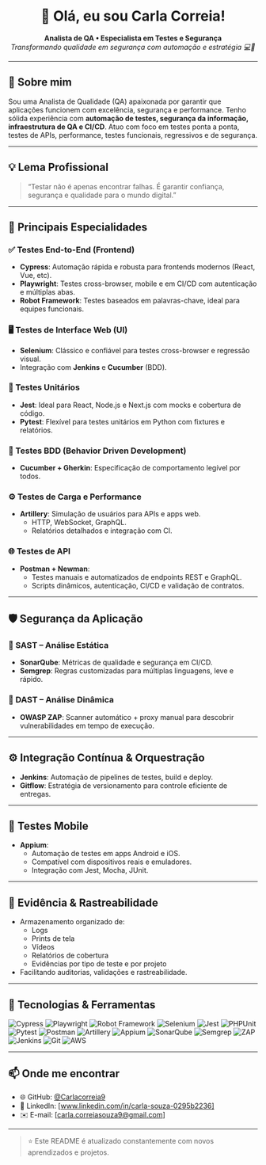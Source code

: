 <h1 align="center">👋 Olá, eu sou Carla Correia!</h1>
<p align="center">
  <strong>Analista de QA • Especialista em Testes e Segurança</strong><br>
  <em>Transformando qualidade em segurança com automação e estratégia 💻🔐</em>
</p>

---

## 🚀 Sobre mim

Sou uma Analista de Qualidade (QA) apaixonada por garantir que aplicações funcionem com excelência, segurança e performance. Tenho sólida experiência com **automação de testes, segurança da informação, infraestrutura de QA e CI/CD**. Atuo com foco em testes ponta a ponta, testes de APIs, performance, testes funcionais, regressivos e de segurança.

---

## 💡 Lema Profissional

> “Testar não é apenas encontrar falhas. É garantir confiança, segurança e qualidade para o mundo digital.”

---

## 🧪 Principais Especialidades

### ✅ Testes End-to-End (Frontend)

- **Cypress**: Automação rápida e robusta para frontends modernos (React, Vue, etc).
- **Playwright**: Testes cross-browser, mobile e em CI/CD com autenticação e múltiplas abas.
- **Robot Framework**: Testes baseados em palavras-chave, ideal para equipes funcionais.

### 🖥️ Testes de Interface Web (UI)

- **Selenium**: Clássico e confiável para testes cross-browser e regressão visual.
- Integração com **Jenkins** e **Cucumber** (BDD).

### 🔎 Testes Unitários

- **Jest**: Ideal para React, Node.js e Next.js com mocks e cobertura de código.
- **Pytest**: Flexível para testes unitários em Python com fixtures e relatórios.

### 🧠 Testes BDD (Behavior Driven Development)

- **Cucumber + Gherkin**: Especificação de comportamento legível por todos.

### ⚙️ Testes de Carga e Performance

- **Artillery**: Simulação de usuários para APIs e apps web.
  - HTTP, WebSocket, GraphQL.
  - Relatórios detalhados e integração com CI.

### 🌐 Testes de API

- **Postman + Newman**:
  - Testes manuais e automatizados de endpoints REST e GraphQL.
  - Scripts dinâmicos, autenticação, CI/CD e validação de contratos.

---

## 🛡️ Segurança da Aplicação

### 🔐 SAST – Análise Estática

- **SonarQube**: Métricas de qualidade e segurança em CI/CD.
- **Semgrep**: Regras customizadas para múltiplas linguagens, leve e rápido.

### 🧨 DAST – Análise Dinâmica

- **OWASP ZAP**: Scanner automático + proxy manual para descobrir vulnerabilidades em tempo de execução.

---

## ⚙️ Integração Contínua & Orquestração

- **Jenkins**: Automação de pipelines de testes, build e deploy.
- **Gitflow**: Estratégia de versionamento para controle eficiente de entregas.

---

## 📱 Testes Mobile

- **Appium**:
  - Automação de testes em apps Android e iOS.
  - Compatível com dispositivos reais e emuladores.
  - Integração com Jest, Mocha, JUnit.

---

## 📂 Evidência & Rastreabilidade

- Armazenamento organizado de:
  - Logs
  - Prints de tela
  - Vídeos
  - Relatórios de cobertura
  - Evidências por tipo de teste e por projeto
- Facilitando auditorias, validações e rastreabilidade.

---

## 🌟 Tecnologias & Ferramentas

![Cypress](https://img.shields.io/badge/Cypress-17202C?style=for-the-badge&logo=cypress)
![Playwright](https://img.shields.io/badge/Playwright-45BA63?style=for-the-badge&logo=playwright)
![Robot Framework](https://img.shields.io/badge/Robot_Framework-000000?style=for-the-badge)
![Selenium](https://img.shields.io/badge/Selenium-43B02A?style=for-the-badge&logo=selenium)
![Jest](https://img.shields.io/badge/Jest-C21325?style=for-the-badge&logo=jest)
![PHPUnit](https://img.shields.io/badge/PHPUnit-8892BF?style=for-the-badge&logo=php)
![Pytest](https://img.shields.io/badge/Pytest-3776AB?style=for-the-badge&logo=python)
![Postman](https://img.shields.io/badge/Postman-FF6C37?style=for-the-badge&logo=postman)
![Artillery](https://img.shields.io/badge/Artillery-FE0000?style=for-the-badge)
![Appium](https://img.shields.io/badge/Appium-663399?style=for-the-badge&logo=appium)
![SonarQube](https://img.shields.io/badge/SonarQube-4E9BCD?style=for-the-badge&logo=sonarqube)
![Semgrep](https://img.shields.io/badge/Semgrep-000000?style=for-the-badge)
![ZAP](https://img.shields.io/badge/OWASP%20ZAP-0D597F?style=for-the-badge&logo=owasp)
![Jenkins](https://img.shields.io/badge/Jenkins-D24939?style=for-the-badge&logo=jenkins)
![Git](https://img.shields.io/badge/Git-F05032?style=for-the-badge&logo=git)
![AWS](https://img.shields.io/badge/AWS-232F3E?style=for-the-badge&logo=amazon-aws)

---

## 📫 Onde me encontrar

- 🌐 GitHub: [@Carlacorreia9](https://github.com/Carlacorreia9)
- 💼 LinkedIn: [www.linkedin.com/in/carla-souza-0295b2236]
- ✉️ E-mail: [carla.correiasouza9@gmail.com]

---

> ⭐ Este README é atualizado constantemente com novos aprendizados e projetos.
